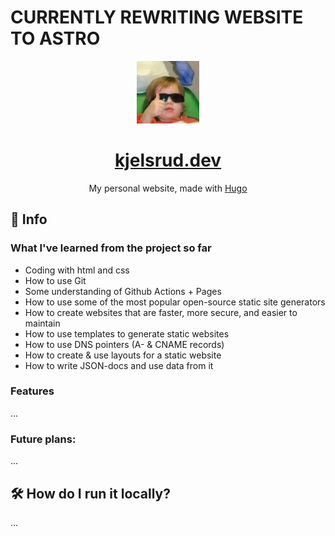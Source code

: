 # CURRENTLY REWRITING WEBSITE TO ASTRO

<div align="center">
  <img alt="logo" src="static/img/coolkid.png" width="100" />
</div>
<h1 align="center">
  <a href="https://kjelsrud.dev">kjelsrud.dev</a>
</h1>
<p align="center">
  My personal website, made with <a href="https://gohugo.io/">Hugo</a>
</p>

## 📝 Info

### What I've learned from the project so far

- Coding with html and css
- How to use Git
- Some understanding of Github Actions + Pages
- How to use some of the most popular open-source static site generators
- How to create websites that are faster, more secure, and easier to maintain
- How to use templates to generate static websites
- How to use DNS pointers (A- & CNAME records)
- How to create & use layouts for a static website
- How to write JSON-docs and use data from it

### Features

...

### Future plans:

...

## 🛠️ How do I run it locally?

...